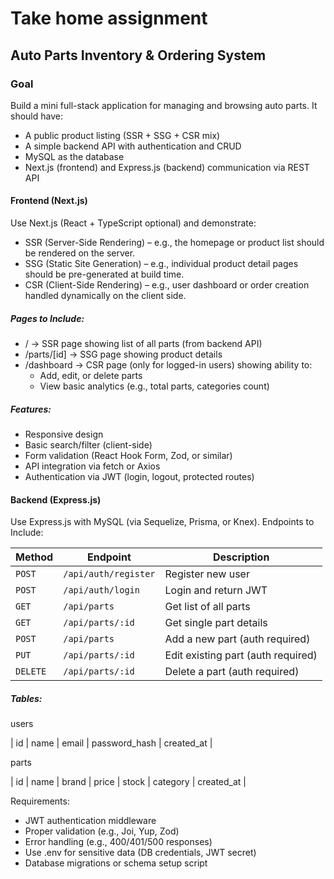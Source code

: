 # Take home assignment

## Auto Parts Inventory & Ordering System

### Goal

Build a mini full-stack application for managing and browsing auto parts.
It should have:
- A public product listing (SSR + SSG + CSR mix)
- A simple backend API with authentication and CRUD
- MySQL as the database
- Next.js (frontend) and Express.js (backend) communication via REST API

#### Frontend (Next.js)

Use Next.js (React + TypeScript optional) and demonstrate:
- SSR (Server-Side Rendering) – e.g., the homepage or product list should be rendered on the server.
- SSG (Static Site Generation) – e.g., individual product detail pages should be pre-generated at build time.
- CSR (Client-Side Rendering) – e.g., user dashboard or order creation handled dynamically on the client side.

##### Pages to Include:

- / → SSR page showing list of all parts (from backend API)
- /parts/[id] → SSG page showing product details
- /dashboard → CSR page (only for logged-in users) showing ability to:
  - Add, edit, or delete parts
  - View basic analytics (e.g., total parts, categories count)
 
##### Features:

- Responsive design
- Basic search/filter (client-side)
- Form validation (React Hook Form, Zod, or similar)
- API integration via fetch or Axios
- Authentication via JWT (login, logout, protected routes)

#### Backend (Express.js)

Use Express.js with MySQL (via Sequelize, Prisma, or Knex).
Endpoints to Include:

| Method   | Endpoint             | Description                        |
| -------- | -------------------- | ---------------------------------- |
| `POST`   | `/api/auth/register` | Register new user                  |
| `POST`   | `/api/auth/login`    | Login and return JWT               |
| `GET`    | `/api/parts`         | Get list of all parts              |
| `GET`    | `/api/parts/:id`     | Get single part details            |
| `POST`   | `/api/parts`         | Add a new part (auth required)     |
| `PUT`    | `/api/parts/:id`     | Edit existing part (auth required) |
| `DELETE` | `/api/parts/:id`     | Delete a part (auth required)      |


##### Tables:

users

| id | name | email | password_hash | created_at |

parts

| id | name | brand | price | stock | category | created_at |

Requirements:

- JWT authentication middleware
- Proper validation (e.g., Joi, Yup, Zod)
- Error handling (e.g., 400/401/500 responses)
- Use .env for sensitive data (DB credentials, JWT secret)
- Database migrations or schema setup script
